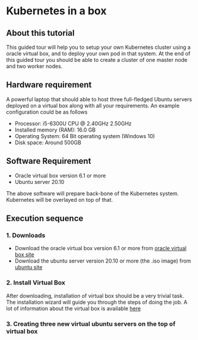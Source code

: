 # Kubernetes in a box
## About this tutorial 
This guided tour will help you to setup your own Kubernetes cluster using a oracle virtual box, and to deploy your own pod in that system. At the end of this guided tour you should be able to create a cluster of one master node and two worker nodes.

## Hardware requirement
A powerful laptop that should able to host three full-fledged Ubuntu servers deployed on a virtual box along with all your requirements. An example configuration could be as follows
* Processor: i5-6300U CPU @ 2.40GHz 2.50GHz
* Installed memory (RAM): 16.0 GB
* Operating System: 64 Bit operating system (Windows 10)
* Disk space: Around 500GB

## Software Requirement
* Oracle virtual box version 6.1 or more
* Ubuntu server 20.10

The above software will prepare back-bone of the Kubernetes system. Kubernetes will be overlayed on top of that.  
## Execution sequence 
### 1. Downloads
* Download the oracle virtual box version 6.1 or more from [oracle virtual box site](https://www.virtualbox.org/wiki/Downloads/)
* Download the ubuntu server version 20.10 or more (the .iso image) from [ubuntu site](https://ubuntu.com/download/server/)
### 2. Install Virtual Box
After downloading, installation of virtual box should be a very trivial task.
The installation wizard will guide you through the steps of doing the job. A lot of information about the virtual box is available
[here](https://www.virtualbox.org/manual/)
### 3. Creating three new virtual ubuntu servers on the top of virtual box

